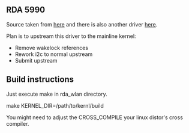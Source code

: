 RDA 5990
-------

Source taken from [here](https://github.com/linuxium/3188-SRC-ORIG/tree/master/kernel/drivers/net/wireless/rda5990) and there is also another driver [here](https://github.com/aloksinha2001/Linux3188/tree/master/drivers/net/wireless/rda5990).

Plan is to upstream this driver to the mainline kernel:

* Remove wakelock references
* Rework i2c to normal upstream
* Submit upstream

Build instructions
------------------

Just execute make in rda_wlan directory.

  make KERNEL_DIR=/path/to/kernl/build

You might need to adjust the CROSS_COMPILE your linux distor's cross compiler.

